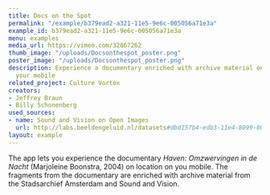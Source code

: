 ```yaml
---
title: Docs on the Spot
permalink: "/example/b379ead2-a321-11e5-9e6c-005056a71e3a"
example_id: b379ead2-a321-11e5-9e6c-005056a71e3a
menu: examples
media_url: https://vimeo.com/32867262
thumb_image: "/uploads/Docsonthespot_poster.png"
poster_image: "/uploads/Docsonthespot_poster.png"
description: Experience a documentary enriched with archive material on location via
  your mobile
related_project: Culture Vortex
creators:
- Jeffrey Braun
- Billy Schonenberg
used_sources:
- name: Sound and Vision on Open Images
  url: http://labs.beeldengeluid.nl/datasets#dbd157b4-edb3-11e4-8099-005056a71e3a
layout: example
---
```


The app lets you experience the documentary _Haven: Omzwervingen in de Nacht_ (Marjoleine Boonstra, 2004) on location on you mobile. The fragments from the documentary are enriched with archive material from the Stadsarchief Amsterdam and Sound and Vision.
